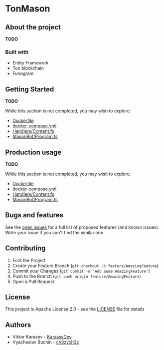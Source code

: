 # TonMason
## About the project

**TODO**

### Built with

- Entity Framework
- Ton blockchain
- Funogram

## Getting Started
**TODO**

While this section is not completed, you may wish to explore:
- [Dockerfile](Dockerfile)
- [docker-compose.yml](docker-compose.yml)
- [Handlers/Content.fs](Handlers/Content.fs)
- [MasonBot/Program.fs](MasonBot/Program.fs)

## Production usage
**TODO**

While this section is not completed, you may wish to explore:
- [Dockerfile](Dockerfile)
- [docker-compose.yml](docker-compose.yml)
- [Handlers/Content.fs](Handlers/Content.fs)
- [MasonBot/Program.fs](MasonBot/Program.fs)

## Bugs and features
See the [open issues](https://github.com/KarasssDev/MasonBot/issues) for a full list of proposed features (and known issues). Write your issue if you can't find the similar one.


## Contributing
1. Fork the Project
2. Create your Feature Branch (`git checkout -b feature/AmazingFeature`)
3. Commit your Changes (`git commit -m 'Add some AmazingFeature'`)
4. Push to the Branch (`git push origin feature/AmazingFeature`)
5. Open a Pull Request

## License
This project is Apache License 2.0 - see the [LICENSE](LICENSE) file for details

## Authors
- Viktor Karasev - [KarasssDev](https://github.com/KarasssDev)
- Vyacheslav Buchin - [ch3zych3z](https://github.com/ch3zych3z)
